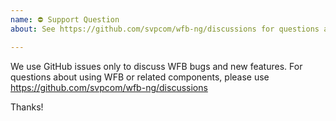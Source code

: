 ```yaml
---
name: ⛔ Support Question
about: See https://github.com/svpcom/wfb-ng/discussions for questions about using WFB.

---
```


We use GitHub issues only to discuss WFB bugs and new features. For
questions about using WFB or related components, please use https://github.com/svpcom/wfb-ng/discussions

Thanks!


